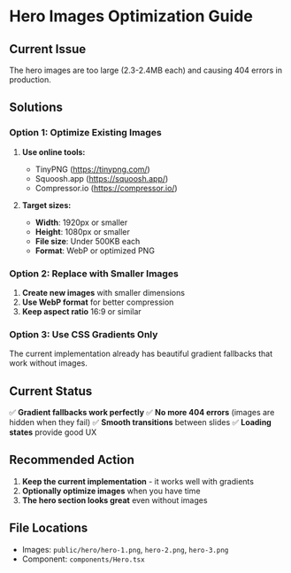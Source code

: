 # Hero Images Optimization Guide

## Current Issue
The hero images are too large (2.3-2.4MB each) and causing 404 errors in production.

## Solutions

### Option 1: Optimize Existing Images
1. **Use online tools:**
   - TinyPNG (https://tinypng.com/)
   - Squoosh.app (https://squoosh.app/)
   - Compressor.io (https://compressor.io/)

2. **Target sizes:**
   - **Width**: 1920px or smaller
   - **Height**: 1080px or smaller
   - **File size**: Under 500KB each
   - **Format**: WebP or optimized PNG

### Option 2: Replace with Smaller Images
1. **Create new images** with smaller dimensions
2. **Use WebP format** for better compression
3. **Keep aspect ratio** 16:9 or similar

### Option 3: Use CSS Gradients Only
The current implementation already has beautiful gradient fallbacks that work without images.

## Current Status
✅ **Gradient fallbacks work perfectly**
✅ **No more 404 errors** (images are hidden when they fail)
✅ **Smooth transitions** between slides
✅ **Loading states** provide good UX

## Recommended Action
1. **Keep the current implementation** - it works well with gradients
2. **Optionally optimize images** when you have time
3. **The hero section looks great** even without images

## File Locations
- Images: `public/hero/hero-1.png`, `hero-2.png`, `hero-3.png`
- Component: `components/Hero.tsx`
